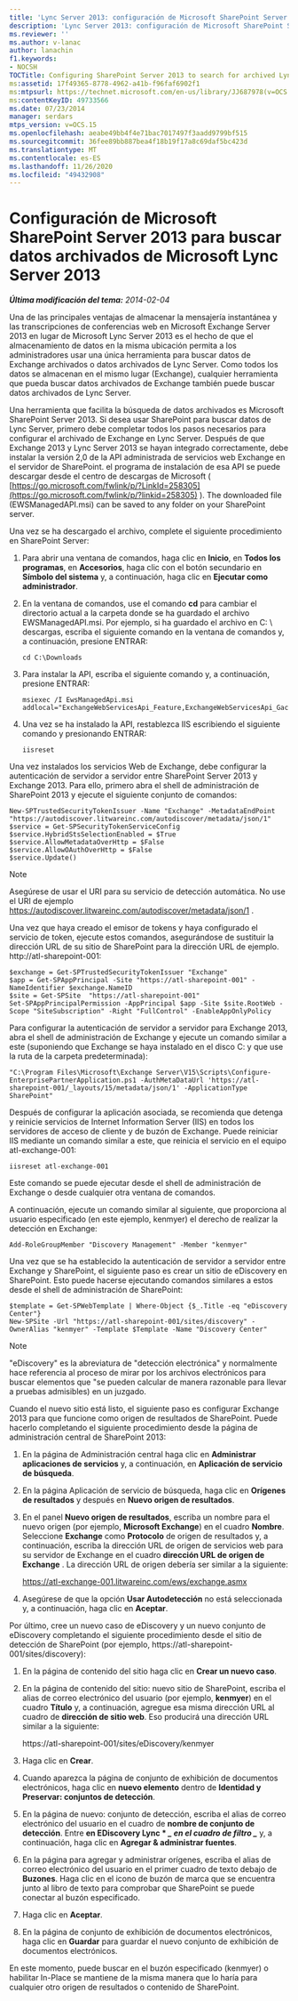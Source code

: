 ```yaml
---
title: 'Lync Server 2013: configuración de Microsoft SharePoint Server 2013 para buscar datos de archivo de Lync Server 2013'
description: 'Lync Server 2013: configuración de Microsoft SharePoint Server 2013 para buscar datos de archivo de Lync Server 2013.'
ms.reviewer: ''
ms.author: v-lanac
author: lanachin
f1.keywords:
- NOCSH
TOCTitle: Configuring SharePoint Server 2013 to search for archived Lync Server 2013 data
ms:assetid: 17f49365-8778-4962-a41b-f96faf6902f1
ms:mtpsurl: https://technet.microsoft.com/en-us/library/JJ687978(v=OCS.15)
ms:contentKeyID: 49733566
ms.date: 07/23/2014
manager: serdars
mtps_version: v=OCS.15
ms.openlocfilehash: aeabe49bb4f4e71bac7017497f3aadd9799bf515
ms.sourcegitcommit: 36fee89bb887bea4f18b19f17a8c69daf5bc423d
ms.translationtype: MT
ms.contentlocale: es-ES
ms.lasthandoff: 11/26/2020
ms.locfileid: "49432908"
---
```

# <a name="configuring-microsoft-sharepoint-server-2013-to-search-for-archived-microsoft-lync-server-2013-data"></a>Configuración de Microsoft SharePoint Server 2013 para buscar datos archivados de Microsoft Lync Server 2013

<div data-xmlns="http://www.w3.org/1999/xhtml">

<div class="topic" data-xmlns="http://www.w3.org/1999/xhtml" data-msxsl="urn:schemas-microsoft-com:xslt" data-cs="https://msdn.microsoft.com/">

<div data-asp="https://msdn2.microsoft.com/asp">



</div>

<div id="mainSection">

<div id="mainBody">

<span> </span>

_**Última modificación del tema:** 2014-02-04_

Una de las principales ventajas de almacenar la mensajería instantánea y las transcripciones de conferencias web en Microsoft Exchange Server 2013 en lugar de Microsoft Lync Server 2013 es el hecho de que el almacenamiento de datos en la misma ubicación permita a los administradores usar una única herramienta para buscar datos de Exchange archivados o datos archivados de Lync Server. Como todos los datos se almacenan en el mismo lugar (Exchange), cualquier herramienta que pueda buscar datos archivados de Exchange también puede buscar datos archivados de Lync Server.

Una herramienta que facilita la búsqueda de datos archivados es Microsoft SharePoint Server 2013. Si desea usar SharePoint para buscar datos de Lync Server, primero debe completar todos los pasos necesarios para configurar el archivado de Exchange en Lync Server. Después de que Exchange 2013 y Lync Server 2013 se hayan integrado correctamente, debe instalar la versión 2,0 de la API administrada de servicios web Exchange en el servidor de SharePoint. el programa de instalación de esa API se puede descargar desde el centro de descargas de Microsoft ( [https://go.microsoft.com/fwlink/p/?LinkId=258305](https://go.microsoft.com/fwlink/p/?linkid=258305) ). The downloaded file (EWSManagedAPI.msi) can be saved to any folder on your SharePoint server.

Una vez se ha descargado el archivo, complete el siguiente procedimiento en SharePoint Server:

1.  Para abrir una ventana de comandos, haga clic en **Inicio**, en **Todos los programas**, en **Accesorios**, haga clic con el botón secundario en **Símbolo del sistema** y, a continuación, haga clic en **Ejecutar como administrador**.

2.  En la ventana de comandos, use el comando **cd** para cambiar el directorio actual a la carpeta donde se ha guardado el archivo EWSManagedAPI.msi. Por ejemplo, si ha guardado el archivo en C: \\ descargas, escriba el siguiente comando en la ventana de comandos y, a continuación, presione ENTRAR:
    
        cd C:\Downloads

3.  Para instalar la API, escriba el siguiente comando y, a continuación, presione ENTRAR:
    
        msiexec /I EwsManagedApi.msi addlocal="ExchangeWebServicesApi_Feature,ExchangeWebServicesApi_Gac"

4.  Una vez se ha instalado la API, restablezca IIS escribiendo el siguiente comando y presionando ENTRAR:
    
        iisreset

Una vez instalados los servicios Web de Exchange, debe configurar la autenticación de servidor a servidor entre SharePoint Server 2013 y Exchange 2013. Para ello, primero abra el shell de administración de SharePoint 2013 y ejecute el siguiente conjunto de comandos:

    New-SPTrustedSecurityTokenIssuer -Name "Exchange" -MetadataEndPoint "https://autodiscover.litwareinc.com/autodiscover/metadata/json/1"
    $service = Get-SPSecurityTokenServiceConfig
    $service.HybridStsSelectionEnabled = $True
    $service.AllowMetadataOverHttp = $False
    $service.AllowOAuthOverHttp = $False
    $service.Update()

<div>


> [!NOTE]  
> Asegúrese de usar el URI para su servicio de detección automática. No use el URI de ejemplo https://autodiscover.litwareinc.com/autodiscover/metadata/json/1 .



</div>

Una vez que haya creado el emisor de tokens y haya configurado el servicio de token, ejecute estos comandos, asegurándose de sustituir la dirección URL de su sitio de SharePoint para la dirección URL de ejemplo. http://atl-sharepoint-001:

    $exchange = Get-SPTrustedSecurityTokenIssuer "Exchange"
    $app = Get-SPAppPrincipal -Site "https://atl-sharepoint-001" -NameIdentifier $exchange.NameID
    $site = Get-SPSite  "https://atl-sharepoint-001"
    Set-SPAppPrincipalPermission -AppPrincipal $app -Site $site.RootWeb -Scope "SiteSubscription" -Right "FullControl" -EnableAppOnlyPolicy

Para configurar la autenticación de servidor a servidor para Exchange 2013, abra el shell de administración de Exchange y ejecute un comando similar a este (suponiendo que Exchange se haya instalado en el disco C: y que use la ruta de la carpeta predeterminada):

    "C:\Program Files\Microsoft\Exchange Server\V15\Scripts\Configure-EnterprisePartnerApplication.ps1 -AuthMetaDataUrl 'https://atl-sharepoint-001/_layouts/15/metadata/json/1' -ApplicationType SharePoint"

Después de configurar la aplicación asociada, se recomienda que detenga y reinicie servicios de Internet Information Server (IIS) en todos los servidores de acceso de cliente y de buzón de Exchange. Puede reiniciar IIS mediante un comando similar a este, que reinicia el servicio en el equipo atl-exchange-001:

    iisreset atl-exchange-001

Este comando se puede ejecutar desde el shell de administración de Exchange o desde cualquier otra ventana de comandos.

A continuación, ejecute un comando similar al siguiente, que proporciona al usuario especificado (en este ejemplo, kenmyer) el derecho de realizar la detección en Exchange:

    Add-RoleGroupMember "Discovery Management" -Member "kenmyer"

Una vez que se ha establecido la autenticación de servidor a servidor entre Exchange y SharePoint, el siguiente paso es crear un sitio de eDiscovery en SharePoint. Esto puede hacerse ejecutando comandos similares a estos desde el shell de administración de SharePoint:

    $template = Get-SPWebTemplate | Where-Object {$_.Title -eq "eDiscovery Center"}
    New-SPSite -Url "https://atl-sharepoint-001/sites/discovery" -OwnerAlias "kenmyer" -Template $Template -Name "Discovery Center"

<div>


> [!NOTE]  
> "eDiscovery" es la abreviatura de "detección electrónica" y normalmente hace referencia al proceso de mirar por los archivos electrónicos para buscar elementos que "se pueden calcular de manera razonable para llevar a pruebas admisibles) en un juzgado.



</div>

Cuando el nuevo sitio está listo, el siguiente paso es configurar Exchange 2013 para que funcione como origen de resultados de SharePoint. Puede hacerlo completando el siguiente procedimiento desde la página de administración central de SharePoint 2013:

1.  En la página de Administración central haga clic en **Administrar aplicaciones de servicios** y, a continuación, en **Aplicación de servicio de búsqueda**.

2.  En la página Aplicación de servicio de búsqueda, haga clic en **Orígenes de resultados** y después en **Nuevo origen de resultados**.

3.  En el panel **Nuevo origen de resultados**, escriba un nombre para el nuevo origen (por ejemplo, **Microsoft Exchange**) en el cuadro **Nombre**. Seleccione **Exchange** como **Protocolo** de origen de resultados y, a continuación, escriba la dirección URL de origen de servicios web para su servidor de Exchange en el cuadro **dirección URL de origen de Exchange** . La dirección URL de origen debería ser similar a la siguiente:
    
    https://atl-exchange-001.litwareinc.com/ews/exchange.asmx

4.  Asegúrese de que la opción **Usar Autodetección** no está seleccionada y, a continuación, haga clic en **Aceptar**.

Por último, cree un nuevo caso de eDiscovery y un nuevo conjunto de eDiscovery completando el siguiente procedimiento desde el sitio de detección de SharePoint (por ejemplo, https://atl-sharepoint-001/sites/discovery):

1.  En la página de contenido del sitio haga clic en **Crear un nuevo caso**.

2.  En la página de contenido del sitio: nuevo sitio de SharePoint, escriba el alias de correo electrónico del usuario (por ejemplo, **kenmyer**) en el cuadro **Título** y, a continuación, agregue esa misma dirección URL al cuadro de **dirección de sitio web**. Eso producirá una dirección URL similar a la siguiente:
    
    https://atl-sharepoint-001/sites/eDiscovery/kenmyer

3.  Haga clic en **Crear**.

4.  Cuando aparezca la página de conjunto de exhibición de documentos electrónicos, haga clic en **nuevo elemento** dentro de **Identidad y Preservar: conjuntos de detección**.

5.  En la página de nuevo: conjunto de detección, escriba el alias de correo electrónico del usuario en el cuadro de **nombre de conjunto de detección**. Entre **en EDiscovery Lync \* *_ en el cuadro de filtro _*** y, a continuación, haga clic en **Agregar & administrar fuentes**.

6.  En la página para agregar y administrar orígenes, escriba el alias de correo electrónico del usuario en el primer cuadro de texto debajo de **Buzones**. Haga clic en el icono de buzón de marca que se encuentra junto al libro de texto para comprobar que SharePoint se puede conectar al buzón especificado.

7.  Haga clic en **Aceptar**.

8.  En la página de conjunto de exhibición de documentos electrónicos, haga clic en **Guardar** para guardar el nuevo conjunto de exhibición de documentos electrónicos.

En este momento, puede buscar en el buzón especificado (kenmyer) o habilitar In-Place se mantiene de la misma manera que lo haría para cualquier otro origen de resultados o contenido de SharePoint.

</div>

<span> </span>

</div>

</div>

</div>

